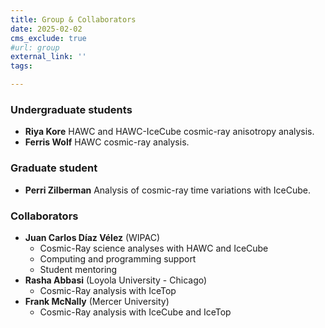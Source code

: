```yaml
---
title: Group & Collaborators
date: 2025-02-02
cms_exclude: true
#url: group
external_link: ''
tags:

---
```


### Undergraduate students
- **Riya Kore** HAWC and HAWC-IceCube cosmic-ray anisotropy analysis.
- **Ferris Wolf** HAWC cosmic-ray analysis.

### Graduate student
- **Perri Zilberman** Analysis of cosmic-ray time variations with IceCube.

### Collaborators
- **Juan Carlos Díaz Vélez** (WIPAC)
  - Cosmic-Ray science analyses with HAWC and IceCube
  - Computing and programming support
  - Student mentoring
- **Rasha Abbasi** (Loyola University - Chicago)
  - Cosmic-Ray analysis with IceTop
- **Frank McNally** (Mercer University)
  - Cosmic-Ray analysis with IceCube and IceTop


<!--more-->
